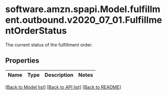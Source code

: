 # software.amzn.spapi.Model.fulfillment.outbound.v2020_07_01.FulfillmentOrderStatus
The current status of the fulfillment order.

## Properties

Name | Type | Description | Notes
------------ | ------------- | ------------- | -------------

[[Back to Model list]](../README.md#documentation-for-models) [[Back to API list]](../README.md#documentation-for-api-endpoints) [[Back to README]](../README.md)

